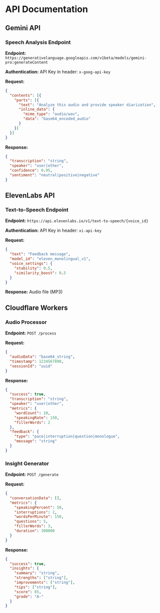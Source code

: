 # API Documentation

## Gemini API

### Speech Analysis Endpoint

**Endpoint:** `https://generativelanguage.googleapis.com/v1beta/models/gemini-pro:generateContent`

**Authentication:** API Key in header: `x-goog-api-key`

**Request:**
```json
{
  "contents": [{
    "parts": [{
      "text": "Analyze this audio and provide speaker diarization",
      "inline_data": {
        "mime_type": "audio/wav",
        "data": "base64_encoded_audio"
      }
    }]
  }]
}
```

**Response:**
```json
{
  "transcription": "string",
  "speaker": "user|other",
  "confidence": 0.95,
  "sentiment": "neutral|positive|negative"
}
```

## ElevenLabs API

### Text-to-Speech Endpoint

**Endpoint:** `https://api.elevenlabs.io/v1/text-to-speech/{voice_id}`

**Authentication:** API Key in header: `xi-api-key`

**Request:**
```json
{
  "text": "Feedback message",
  "model_id": "eleven_monolingual_v1",
  "voice_settings": {
    "stability": 0.5,
    "similarity_boost": 0.5
  }
}
```

**Response:** Audio file (MP3)

## Cloudflare Workers

### Audio Processor

**Endpoint:** `POST /process`

**Request:**
```json
{
  "audioData": "base64_string",
  "timestamp": 1234567890,
  "sessionId": "uuid"
}
```

**Response:**
```json
{
  "success": true,
  "transcription": "string",
  "speaker": "user|other",
  "metrics": {
    "wordCount": 10,
    "speakingRate": 150,
    "fillerWords": 2
  },
  "feedback": {
    "type": "pace|interruption|question|monologue",
    "message": "string"
  }
}
```

### Insight Generator

**Endpoint:** `POST /generate`

**Request:**
```json
{
  "conversationData": [],
  "metrics": {
    "speakingPercent": 50,
    "interruptions": 2,
    "wordsPerMinute": 150,
    "questions": 5,
    "fillerWords": 3,
    "duration": 300000
  }
}
```

**Response:**
```json
{
  "success": true,
  "insights": {
    "summary": "string",
    "strengths": ["string"],
    "improvements": ["string"],
    "tips": ["string"],
    "score": 85,
    "grade": "A-"
  }
}
```
